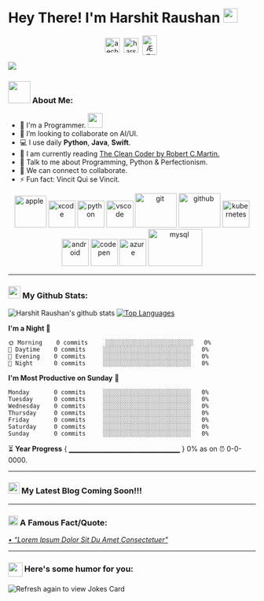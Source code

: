 # Hey There! I'm Harshit Raushan <img src="https://github.com/TheDudeThatCode/TheDudeThatCode/blob/master/Assets/Hi.gif" width="29px">
<p align="center">
<a href="https://twitter.com/aechaare" target="blank"><img align="center" src="https://cdn.jsdelivr.net/npm/simple-icons@3.0.1/icons/twitter.svg" alt="aechaare" height="30" width="30" /></a>&nbsp;
<a href="https://www.linkedin.com/in/harshit-raushan-b407b1213/" target="blank"><img align="center" src="https://cdn.jsdelivr.net/npm/simple-icons@3.0.1/icons/linkedin.svg" alt="harshit-raushan" height="30" width="30" /></a>&nbsp;
<a href="http://discord.com/users/ÆÆ#7413" target="blank"><img align="center" src="https://cdn.jsdelivr.net/npm/simple-icons@3.0.1/icons/discord.svg" alt="ÆÆ#7413" height="40" width="30" /></a>&nbsp;

</p>

![](https://camo.githubusercontent.com/992babdffd8c74a1502de375fbdf7e4d54773242/68747470733a2f2f6d656469612e67697068792e636f6d2f6d656469612f53576f536b4e36447854737a71494b4571762f67697068792e676966)

### <img src="https://github.com/TheDudeThatCode/TheDudeThatCode/blob/master/Assets/Developer.gif" width="45px"> About Me:
- 🏦 I'm a Programmer.
      <img src="https://media.giphy.com/media/WUlplcMpOCEmTGBtBW/giphy.gif" width="30">
- 🌱 I’m looking to collaborate on AI/UI.
- 💻 I use daily **Python**, **Java**, **Swift**.
- 📖 I am currently reading [The Clean Coder by Robert C.Martin.](https://www.amazon.in/Clean-Coder-Conduct-Professional-Programmers-ebook/dp/B0050JLC9Y)
- 💬 Talk to me about Programming, Python & Perfectionism.
- 👯 We can connect to collaborate.
- ⚡ Fun fact: Vincit Qui se Vincit.

<p align="center">
      <img src="https://www.vectorlogo.zone/logos/apple/apple-icon.svg" alt="apple" width="65" height="65"/>
      <img src="https://www.vectorlogo.zone/logos/apple_xcode/apple_xcode-icon.svg" alt="xcode" width="55" height="55"/>
      <img src="https://www.vectorlogo.zone/logos/python/python-icon.svg" alt="python" width="55" height="55"/>
      <img src="https://www.vectorlogo.zone/logos/visualstudio_code/visualstudio_code-icon.svg" alt="vscode" width="55" height="55"/>
      <img src="https://www.vectorlogo.zone/logos/git-scm/git-scm-icon.svg" alt="git" width="85" height="70"/>
      <img src="https://www.vectorlogo.zone/logos/github/github-tile.svg" alt="github" width="85" height="70"/> 
      <img src="https://www.vectorlogo.zone/logos/kubernetes/kubernetes-icon.svg" alt="kubernetes" width="55" height="55"/>
      <img src="https://www.vectorlogo.zone/logos/android/android-icon.svg" alt="android" width="55" height="55"/>
      <img src="https://www.vectorlogo.zone/logos/codepen/codepen-tile.svg" alt="codepen" width="55" height="55"/> 
      <img src="https://www.vectorlogo.zone/logos/microsoft_azure/microsoft_azure-icon.svg" alt="azure" width="55" height="55"/> 
      <img src="https://www.vectorlogo.zone/logos/mysql/mysql-ar21.svg" alt="mysql" width="110" height="75"/> 
</p>

---
### <img src='https://media1.giphy.com/media/du3J3cXyzhj75IOgvA/giphy.gif?cid=ecf05e47x2g034i9pzwtzzsd3xgg2w9nr94t4tflbbgo3008&rid=giphy.gif' width='25px'> My Github Stats:
![Harshit Raushan's github stats](https://github-readme-stats.vercel.app/api?username=HarshitRaushan&show_icons=true&title_color=171515&icon_color=8ac926&text_color=daf7dc&bg_color=171515&hide=["stars"])
[![Top Languages](https://github-readme-stats.vercel.app/api/top-langs/?username=HarshitRaushan&layout=compact&text_color=daf7dc&bg_color=151515)](https://github.com/HarshitRaushan/github-readme-stats)

<!--START_SECTION:waka-->
**I'm a Night 🦉** 

```text
🌞 Morning    0 commits     ░░░░░░░░░░░░░░░░░░░░░░░░░   0% 
🌆 Daytime    0 commits     ░░░░░░░░░░░░░░░░░░░░░░░░░   0% 
🌃 Evening    0 commits     ░░░░░░░░░░░░░░░░░░░░░░░░░   0% 
🌙 Night      0 commits     ░░░░░░░░░░░░░░░░░░░░░░░░░   0%

```
**I'm Most Productive on Sunday** 📅 

```text
Monday       0 commits     ░░░░░░░░░░░░░░░░░░░░░░░░░   0% 
Tuesday      0 commits     ░░░░░░░░░░░░░░░░░░░░░░░░░   0% 
Wednesday    0 commits     ░░░░░░░░░░░░░░░░░░░░░░░░░   0% 
Thursday     0 commits     ░░░░░░░░░░░░░░░░░░░░░░░░░   0% 
Friday       0 commits     ░░░░░░░░░░░░░░░░░░░░░░░░░   0% 
Saturday     0 commits     ░░░░░░░░░░░░░░░░░░░░░░░░░   0% 
Sunday       0 commits     ░░░░░░░░░░░░░░░░░░░░░░░░░   0%

```



<!--END_SECTION:waka-->

⏳ **Year Progress** { ▁▁▁▁▁▁▁▁▁▁▁▁▁▁▁▁▁▁▁▁▁ } 0% as on ⏰ 0-0-0000.

---

### <img src = "https://media1.giphy.com/media/JZ40cnfnN11KycrvMF/giphy.gif?cid=ecf05e47a0n3gi1bfqntqmob8g9aid1oyj2wr3ds3mg700bl&rid=giphy.gif" width = 23px> My Latest Blog Coming Soon!!!

---

### <img alt="GIF" src="https://github.com/TheDudeThatCode/TheDudeThatCode/blob/master/Assets/hmm.gif" width="20vw" /> A Famous Fact/Quote:
<a href="https://github.com/marketplace/actions/quote-readme">
<!--STARTS_HERE_QUOTE_README-->
• <i>“Lorem Ipsum Dolor Sit Du Amet Consectetuer"</i>
<!--ENDS_HERE_QUOTE_README-->
</a>

---

### <img align ='center' src='https://media2.giphy.com/media/UQDSBzfyiBKvgFcSTw/giphy.gif?cid=ecf05e47p3cd513axbek3f56ti3jzizq8hincw20jauyyfyw&rid=giphy.gif' width ='29px'> Here's some humor for you:
<img src="https://readme-jokes.vercel.app/api" alt="Refresh again to view Jokes Card" />


